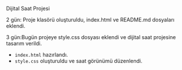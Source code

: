Dijital Saat Projesi

2 gün: Proje klasörü oluşturuldu, index.html ve README.md dosyaları eklendi.

3 gün:Bugün projeye style.css dosyası eklendi ve dijital saat projesine tasarım verildi.
- `index.html` hazırlandı.
- `style.css` oluşturuldu ve saat görünümü düzenlendi.
